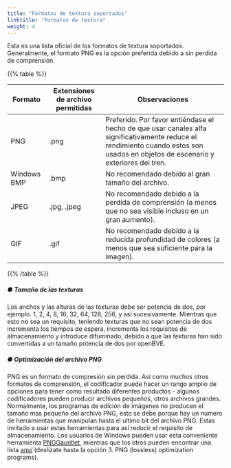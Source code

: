 ```yaml
---
title: "Formatos de textura soportados"
linktitle: "Formatos de textura"
weight: 4
---
```


Esta es una lista oficial de los formatos de textura soportados. Generalmente, el formato PNG es la opción preferida debido a sin perdida de comprensión.

{{% table %}}

| Formato      | Extensiones de archivo permitidas | Observaciones                                                      |
| ----------- | ----------------------- | ------------------------------------------------------------ |
| PNG         | .png                    | Preferido. Por favor entiéndase el hecho de que usar canales alfa significativamente reduce el rendimiento cuando estos son usados en objetos de escenario y exteriores del tren. |
| Windows BMP | .bmp                    | No recomendado debido al gran tamaño del archivo.                      |
| JPEG        | .jpg, .jpeg             | No recomendado debido a la perdida de comprensión (a menos que no sea visible incluso en un gran aumento).  |
| GIF         | .gif                    | No recomendado debido a la reducida profundidad de colores (a menos que sea suficiente para la imagen). |

{{% /table %}}

##### ● Tamaño de las texturas

Los anchos y las alturas de las texturas debe ser potencia de dos, por ejemplo. 1, 2, 4, 8, 16, 32, 64, 128, 256, y así sucesivamente. Mientras que esto no sea un requisito, teniendo texturas que no sean potencia de dos incrementa los tiempos de espera, incrementa los requisitos de almacenamiento y introduce difuminado, debido a que las texturas han sido convertidas a un tamaño potencia de dos por openBVE.

##### ● Optimización del archivo PNG

PNG es un formato de compresión sin perdida. Así como muchos otros formatos de comprensión, el codificador puede hacer un rango amplio de opciones para tener como resultado diferentes productos - algunos codificadores pueden producir archivos pequeños, otros archivos grandes. Normalmente, los programas de edición de imágenes no producen el tamaño mas pequeño del archivo PNG, esto se debe porque hay un numero de herramientas que manipulan hasta el ultimo bit del archivo PNG. Estas invitado a usar estas herramientas para así reducir el requisito de almacenamiento. Los usuarios de Windows pueden usar esta conveniente herramienta [PNGGauntlet](http://brh.numbera.com/software/pnggauntlet/), mientras que los otros pueden encontrar una lista [aquí](http://optipng.sourceforge.net/pngtech/optipng.html) (deslizate hasta la opción 3. PNG (lossless) optimization programs).